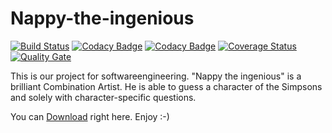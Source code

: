 # Nappy-the-ingenious 
[![Build Status](https://travis-ci.org/nappydevelopment/Nappy-the-ingenious.svg?branch=master)](https://travis-ci.org/nappydevelopment/Nappy-the-ingenious)
[![Codacy Badge](https://api.codacy.com/project/badge/grade/88d0971636d54d0ab9c7e008c7ecb682)](https://www.codacy.com/app/github_61/Nappy-the-ingenious)
[![Codacy Badge](https://api.codacy.com/project/badge/Coverage/88d0971636d54d0ab9c7e008c7ecb682)](https://www.codacy.com/app/NappyDevelopment/Nappy-the-ingenious?utm_source=github.com&amp;utm_medium=referral&amp;utm_content=nappydevelopment/Nappy-the-ingenious&amp;utm_campaign=Badge_Coverage)
[![Coverage Status](https://coveralls.io/repos/github/nappydevelopment/Nappy-the-ingenious/badge.svg?branch=master)](https://coveralls.io/github/nappydevelopment/Nappy-the-ingenious?branch=master)
[![Quality Gate](http://sonarqube.it.dh-karlsruhe.de/api/badges/gate?key=nappydevelompent%3Anappy-the-ingenious)](http://sonarqube.it.dh-karlsruhe.de/overview?id=nappydevelompent%3Anappy-the-ingenious)

This is our project for softwareengineering. "Nappy the ingenious" is a brilliant Combination Artist. He is able to guess a character of the Simpsons and solely with character-specific questions.


You can [Download](https://github.com/nappydevelopment/Nappy-the-ingenious/raw/master/jar/nappy-the-ingenious-0.0.2-SNAPSHOT.jar) right here. Enjoy :-) 
